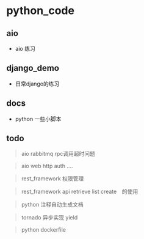 # python_code

## aio
* aio 练习

## django_demo
* 日常django的练习

## docs
* python 一些小脚本


## todo
> aio rabbitmq rpc调用超时问题

> aio web http auth ....

> rest_framework 权限管理

> rest_framework api retrieve list create　的使用

> python 注释自动生成文档

> tornado 异步实现 yield

> python dockerfile
